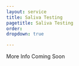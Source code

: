 ```yaml
---
layout: service
title: Saliva Testing
pagetitle: Saliva Testing
order:
dropdown: true

---
```


More Info Coming Soon
